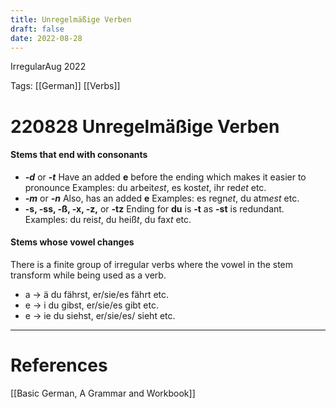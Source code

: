 ```yaml
---
title: Unregelmäßige Verben
draft: false
date: 2022-08-28
---
```


IrregularAug 2022
   

Tags: [[German]] [[Verbs]]

# 220828 Unregelmäßige Verben
#### Stems that end with consonants
- ***-d*** or ***-t***
	Have an added **e** before the ending which makes it easier to pronounce
	Examples: du arbeit*est*, es kost*et*, ihr red*et* etc.
- ***-m*** or ***-n*** 
	Also, has an added **e**
	Examples: es regn*et*, du atm*est* etc.
- **-s, -ss, -ß, -x, -z,** or **-tz**
	Ending for **du** is **-t** as **-st** is redundant.
	Examples: du reis*t*, du heiß*t*, du fax*t* etc.

#### Stems whose vowel changes
There is a finite group of irregular verbs where the vowel in the stem transform while being used as a verb.
- a $\rightarrow$ ä
	du fährst, er/sie/es fährt etc.
- e $\rightarrow$ i
	du gibst, er/sie/es gibt	etc.
- e $\rightarrow$ ie
	du siehst, er/sie/es/ sieht etc.
	

---
# References
[[Basic German, A Grammar and Workbook]]
